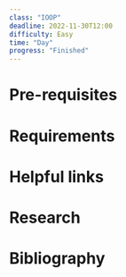 ```yaml
---
class: "IOOP"
deadline: 2022-11-30T12:00
difficulty: Easy
time: "Day"
progress: "Finished"
---
```


# Pre-requisites

# Requirements

# Helpful links

# Research

# Bibliography
